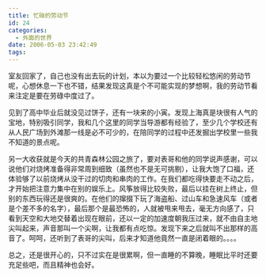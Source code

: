 ```yaml
---
title: 忙碌的劳动节
id: 24
categories:
  - 外面的世界
date: 2006-05-03 23:42:49
tags:
---
```


室友回家了，自己也没有出去玩的计划，本以为要过一个比较轻松悠闲的劳动节呢，心想休息一下也不错，结果发现这真是个不可能实现的梦想啊，我的劳动节看来注定是要在劳碌中度过了。

见到了高中毕业后就没见过饼子，还有一块来的小寅。发现上海真是块很有人气的宝地，特别吸引同学，我和几个这里的同学当导游都有经验了，至少几个学校还有从人民广场到外滩那一线是必不可少的，在陪同学的过程中还发掘出学校里一些我不知道的景点呢。

另一大收获就是今天的共青森林公园之旅了，要对表哥和他的同学说声感谢，可以说他们对烧烤准备得非常周到细致（虽然也不是无可挑剔），让我大饱了口福，还体验够了以前烧烤从没干过的切肉和串肉的工作。在我们都吃得快要走不动之后，才开始把注意力集中在别的娱乐上。风筝放得比较失败，最后以挂在树上终止，但别的东西玩得还是很爽的。在他们的撺掇下玩了海盗船、过山车和急速风车（或者是个差不多的名字），最后那个是最恐怖的，人就被甩来甩去，毫无方向感了，只看到天空和大地交替着出现在眼前，还以一定的加速度朝我压过来，就不由自主地尖叫起来，声音那叫一个尖啊，让我都有点吃惊。发现下来之后就叫不出那样的高音了。呵呵，还听到了表哥的尖叫，后来才知道他竟然一直是闭着眼的。。。。

总之，还是很开心的，只不过实在是很累啊，但一直睡的不算晚，睡眠比平时还要充足些吧，而且精神也会好。
